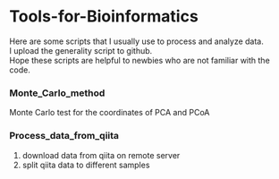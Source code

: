# Tools-for-Bioinformatics
Here are some scripts that I usually use to process and analyze data.    
I upload the generality script to github.    
Hope these scripts are helpful to newbies who are not familiar with the code.
### Monte_Carlo_method
Monte Carlo test for the coordinates of PCA and PCoA
### Process_data_from_qiita
1. download data from qiita on remote server
2. split qiita data to different samples